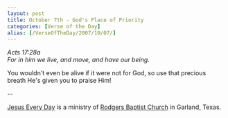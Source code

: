 ```yaml
---
layout: post
title: October 7th - God's Place of Priority
categories: [Verse of the Day]
alias: [/VerseOfTheDay/2007/10/07/]
---
```


_Acts 17:28a  
For in him we live, and move, and have our being._

You wouldn't even be alive if it were not for God, so use that
precious breath He's given you to praise Him!

 --

<a href=http://jesuseveryday.net>Jesus Every Day</a> is a ministry of <a href=http://rodgersbaptist.net>Rodgers Baptist Church</a> in Garland, Texas.
